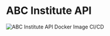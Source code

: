 # ABC Institute API
![ABC Institute API Docker Image CI/CD](https://github.com/Shehanka/abc-institute-api/workflows/ABC%20Institute%20API%20Docker%20Image%20CI/CD/badge.svg)
